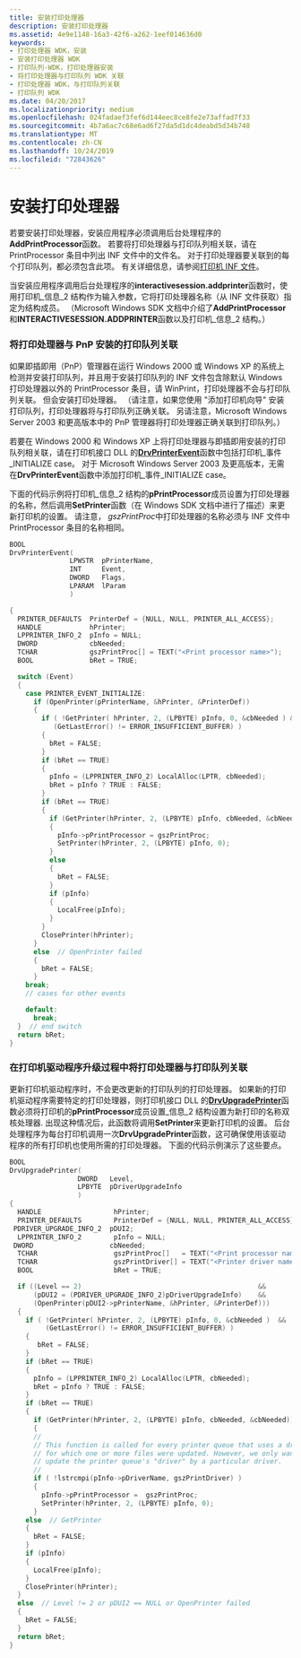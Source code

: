 ```yaml
---
title: 安装打印处理器
description: 安装打印处理器
ms.assetid: 4e9e1148-16a3-42f6-a262-1eef014636d0
keywords:
- 打印处理器 WDK，安装
- 安装打印处理器 WDK
- 打印队列-WDK，打印处理器安装
- 将打印处理器与打印队列 WDK 关联
- 打印处理器 WDK，与打印队列关联
- 打印队列 WDK
ms.date: 04/20/2017
ms.localizationpriority: medium
ms.openlocfilehash: 024fadaef3fef6d144eec8ce8fe2e73affad7f33
ms.sourcegitcommit: 4b7a6ac7c68e6ad6f27da5d1dc4deabd5d34b748
ms.translationtype: MT
ms.contentlocale: zh-CN
ms.lasthandoff: 10/24/2019
ms.locfileid: "72843626"
---
```

# <a name="installing-a-print-processor"></a>安装打印处理器





若要安装打印处理器，安装应用程序必须调用后台处理程序的**AddPrintProcessor**函数。 若要将打印处理器与打印队列相关联，请在 PrintProcessor 条目中列出 INF 文件中的文件名。 对于打印处理器要关联到的每个打印队列，都必须包含此项。 有关详细信息，请参阅[打印机 INF 文件](printer-inf-files.md)。

当安装应用程序调用后台处理程序的**interactivesession.addprinter**函数时，使用打印机\_信息\_2 结构作为输入参数，它将打印处理器名称（从 INF 文件获取）指定为结构成员。 （Microsoft Windows SDK 文档中介绍了**AddPrintProcessor**和**INTERACTIVESESSION.ADDPRINTER**函数以及打印机\_信息\_2 结构。）

### <a name="associating-a-print-processor-with-a-pnp-installed-print-queue"></a>将打印处理器与 PnP 安装的打印队列关联

如果即插即用（PnP）管理器在运行 Windows 2000 或 Windows XP 的系统上检测并安装打印队列，并且用于安装打印队列的 INF 文件包含除默认 Windows 打印处理器以外的 PrintProcessor 条目，请 WinPrint，打印处理器不会与打印队列关联。 但会安装打印处理器。 （请注意，如果您使用 "添加打印机向导" 安装打印队列，打印处理器将与打印队列正确关联。 另请注意，Microsoft Windows Server 2003 和更高版本中的 PnP 管理器将打印处理器正确关联到打印队列。）

若要在 Windows 2000 和 Windows XP 上将打印处理器与即插即用安装的打印队列相关联，请在打印机接口 DLL 的[**DrvPrinterEvent**](https://docs.microsoft.com/windows-hardware/drivers/ddi/winddiui/nf-winddiui-drvprinterevent)函数中包括打印机\_事件\_INITIALIZE case。 对于 Microsoft Windows Server 2003 及更高版本，无需在**DrvPrinterEvent**函数中添加打印机\_事件\_INITIALIZE case。

下面的代码示例将打印机\_信息\_2 结构的**pPrintProcessor**成员设置为打印处理器的名称，然后调用**SetPrinter**函数（在 Windows SDK 文档中进行了描述）来更新打印机的设置。 请注意， *gszPrintProc*中打印处理器的名称必须与 INF 文件中 PrintProcessor 条目的名称相同。

```cpp
BOOL
DrvPrinterEvent(
               LPWSTR  pPrinterName,
               INT     Event,
               DWORD   Flags,
               LPARAM  lParam
               )

{
  PRINTER_DEFAULTS  PrinterDef = {NULL, NULL, PRINTER_ALL_ACCESS};
  HANDLE            hPrinter;
  LPPRINTER_INFO_2  pInfo = NULL;
  DWORD             cbNeeded;
  TCHAR             gszPrintProc[] = TEXT("<Print processor name>");
  BOOL              bRet = TRUE;

  switch (Event)
  {
    case PRINTER_EVENT_INITIALIZE:
      if (OpenPrinter(pPrinterName, &hPrinter, &PrinterDef))
      {
        if ( !GetPrinter( hPrinter, 2, (LPBYTE) pInfo, 0, &cbNeeded ) &&
           (GetLastError() != ERROR_INSUFFICIENT_BUFFER) )
        {
          bRet = FALSE;
        }
        if (bRet == TRUE)
        {
          pInfo = (LPPRINTER_INFO_2) LocalAlloc(LPTR, cbNeeded);
          bRet = pInfo ? TRUE : FALSE;
        }
        if (bRet == TRUE)
        {
          if (GetPrinter(hPrinter, 2, (LPBYTE) pInfo, cbNeeded, &cbNeeded))
          {
            pInfo->pPrintProcessor = gszPrintProc;
            SetPrinter(hPrinter, 2, (LPBYTE) pInfo, 0);
          }
          else 
          {
            bRet = FALSE;
          }
          if (pInfo)
          {
            LocalFree(pInfo);
          }
        }
        ClosePrinter(hPrinter);
      }
      else  // OpenPrinter failed
      {
        bRet = FALSE;
      }
    break;
    // cases for other events

    default:
      break;
  }  // end switch
  return bRet;
}
```

### <a href="" id="associating-a-print-processor-with-a-print-queue-during-printer-driver"></a>在打印机驱动程序升级过程中将打印处理器与打印队列关联

更新打印机驱动程序时，不会更改更新的打印队列的打印处理器。 如果新的打印机驱动程序需要特定的打印处理器，则打印机接口 DLL 的[**DrvUpgradePrinter**](https://docs.microsoft.com/windows-hardware/drivers/ddi/winddiui/nf-winddiui-drvupgradeprinter)函数必须将打印机的**pPrintProcessor**成员设置\_信息\_2 结构设置为新打印的名称双核处理器. 出现这种情况后，此函数将调用**SetPrinter**来更新打印机的设置。 后台处理程序为每台打印机调用一次**DrvUpgradePrinter**函数，这可确保使用该驱动程序的所有打印机也使用所需的打印处理器。 下面的代码示例演示了这些要点。

```cpp
BOOL
DrvUpgradePrinter(
                 DWORD   Level,
                 LPBYTE  pDriverUpgradeInfo
                 )
{
  HANDLE                  hPrinter;
  PRINTER_DEFAULTS        PrinterDef = {NULL, NULL, PRINTER_ALL_ACCESS};
 PDRIVER_UPGRADE_INFO_2  pDUI2;
  LPPRINTER_INFO_2        pInfo = NULL;
 DWORD                   cbNeeded;
  TCHAR                   gszPrintProc[]   = TEXT("<Print processor name>");
  TCHAR                   gszPrintDriver[] = TEXT("<Printer driver name>");
  BOOL                    bRet = TRUE;

  if ((Level == 2)                                            &&
      (pDUI2 = (PDRIVER_UPGRADE_INFO_2)pDriverUpgradeInfo)    &&
      (OpenPrinter(pDUI2->pPrinterName, &hPrinter, &PrinterDef)))
  {
    if ( !GetPrinter( hPrinter, 2, (LPBYTE) pInfo, 0, &cbNeeded )  &&
         (GetLastError() != ERROR_INSUFFICIENT_BUFFER) )
    {
       bRet = FALSE;
    }
    if (bRet == TRUE)
    {
      pInfo = (LPPRINTER_INFO_2) LocalAlloc(LPTR, cbNeeded);
      bRet = pInfo ? TRUE : FALSE;
    }
    if (bRet == TRUE)
    {
      if (GetPrinter(hPrinter, 2, (LPBYTE) pInfo, cbNeeded, &cbNeeded))
      {
      //
      // This function is called for every printer queue that uses a driver
      // for which one or more files were updated. However, we only want to
      // update the printer queue's "driver" by a particular driver.
      //
      if ( !lstrcmpi(pInfo->pDriverName, gszPrintDriver) )
      {
        pInfo->pPrintProcessor =  gszPrintProc;
        SetPrinter(hPrinter, 2, (LPBYTE) pInfo, 0);
      }
    else  // GetPrinter 
    {
      bRet = FALSE;
    }
    if (pInfo)
    {
      LocalFree(pInfo);
    }
    ClosePrinter(hPrinter);
  }
  else  // Level != 2 or pDUI2 == NULL or OpenPrinter failed
  {
    bRet = FALSE;
  }
  return bRet;
}
```

 

 




